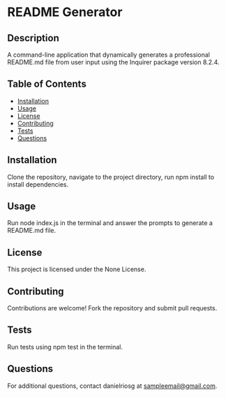 
# README Generator

## Description
A command-line application that dynamically generates a professional README.md file from user input using the Inquirer package version 8.2.4.

## Table of Contents
- [Installation](#installation)
- [Usage](#usage)
- [License](#license)
- [Contributing](#contributing)
- [Tests](#tests)
- [Questions](#questions)

## Installation
Clone the repository, navigate to the project directory, run npm install to install dependencies.

## Usage
Run node index.js in the terminal and answer the prompts to generate a README.md file.

## License
This project is licensed under the None License.

## Contributing
Contributions are welcome! Fork the repository and submit pull requests.

## Tests
Run tests using npm test in the terminal.

## Questions
For additional questions, contact danielriosg at sampleemail@gmail.com.

